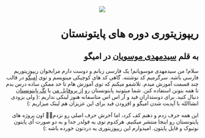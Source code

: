 <div dir=rtl>
<div align=center>
 
![](https://omigo.ir/images/User/64317329-9d22-40fc-8738-982a3c503c9b.jpg?cache=5710)

 </div>



# ریپوزیتوری دوره های پایتونستان
## به قلم [سیدمهدی موسویان](omigo.ir/seyedmm) در امیگو




سلام! من سیدمهدی موسویانم! یک فارسی زبانم و دوست دارم مرابخوان ریپوزیتوریم فارسی باشه. سرگرمیم کد نوشتنه. گاهی کد های کوچیکی مینویسم و توی [امیگو](omigo.ir) در قالب چند قسمت آموزش میدم. تلاشمو میکنم که توی آموزش هام تا حد ممکن ساده درس بدم تا همه بتونن استفاده کنن. شما میتونید پایتونستان رو [از پروفایل من](omigo.ir/seyedmm) یا [تگ پایتونستان](https://omigo.ir/tag/%D9%BE%D8%A7%DB%8C%D8%AA%D9%88%D9%86%D8%B3%D8%AA%D8%A7%D9%86) دنبال کنید. برای دوستداران فید و آر اس‌ اس متاسفانه هنوز لینکی نداریم :( ولی بزودی انشاالله با آپدیت شدن امیگو و افزودن فید برای این عزیزان هم لینک میزاریم :)

این همه حرف زدم و دهنم کف کرد، اما آخرش حرف اصلی رو نزدم🤦‍♂️ اون پروژه های پایتونستان رو اینجا منتشر میکنیم. هرکدوم توی یه فولدر جدا و به دو صورت آی پایتون نوتبوک و فایل پایتون. امیدوارم این ریپوزیتوری یه دردتون خورده باشه :)

</div>
